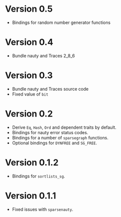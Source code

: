 # Version 0.5

- Bindings for random number generator functions

# Version 0.4

- Bundle nauty and Traces 2\_8\_6

# Version 0.3

- Bundle nauty and Traces source code
- Fixed value of `bit`

# Version 0.2

- Derive `Eq`, `Hash`, `Ord` and dependent traits by default.
- Bindings for nauty error status codes.
- Bindings for a number of `sparsegraph` functions.
- Optional bindings for `DYNFREE` and `SG_FREE`.

# Version 0.1.2

- Bindings for `sortlists_sg`.

# Version 0.1.1

- Fixed issues with `sparsenauty`.
